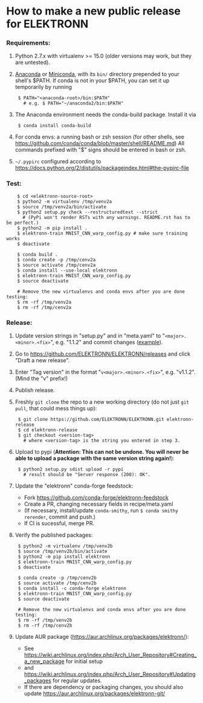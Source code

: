 # How to make a new public release for ELEKTRONN


### Requirements:

1. Python 2.7.x with virtualenv >= 15.0 (older versions may work, but they are untested).
2. [Anaconda](https://www.continuum.io/downloads) or [Miniconda](http://conda.pydata.org/miniconda.html),
   with its `bin/` directory prepended to your shell's $PATH. If conda is not in your $PATH,
   you can set it up temporarily by running

        $ PATH="<anaconda-root>/bin:$PATH"
          # e.g. $ PATH="~/anaconda2/bin:$PATH"

3. The Anaconda environment needs the conda-build package. Install it via

        $ conda install conda-build

4. For conda envs: a running bash or zsh session (for other shells, see https://github.com/conda/conda/blob/master/shell/README.md)
All commands prefixed with "$" signs should be entered in bash or zsh.
5. `~/.pypirc` configured according to https://docs.python.org/2/distutils/packageindex.html#the-pypirc-file


### Test:

        $ cd <elektronn-source-root>
        $ python2 -m virtualenv /tmp/venv2a
        $ source /tmp/venv2a/bin/activate
        $ python2 setup.py check --restructuredtext --strict
          # (PyPi won't render RSTs with any warnings. README.rst has to be perfect.)
        $ python2 -m pip install .
        $ elektronn-train MNIST_CNN_warp_config.py # make sure training works
        $ deactivate
        
        $ conda build .
        $ conda create -p /tmp/cenv2a
        $ source activate /tmp/cenv2a
        $ conda install --use-local elektronn
        $ elektronn-train MNIST_CNN_warp_config.py
        $ source deactivate
        
        # Remove the new virtualenvs and conda envs after you are done testing:
        $ rm -rf /tmp/venv2a
        $ rm -rf /tmp/cenv2a


### Release:
1. Update version strings in "setup.py" and in "meta.yaml" to "`<major>.<minor>.<fix>`", e.g. "1.1.2" and commit
   changes ([example](https://github.com/ELEKTRONN/ELEKTRONN/commit/1d5d0cbd805eeb843471b5309e4b623c201d7969)).
2. Go to https://github.com/ELEKTRONN/ELEKTRONN/releases and click "Draft a new release".
3. Enter "Tag version" in the format "`v<major>.<minor>.<fix>`", e.g. "v1.1.2". (Mind the "v" prefix!)
4. Publish release.
5. Freshly `git clone` the repo to a new working directory (do not just `git pull`, that could mess things up):

        $ git clone https://github.com/ELEKTRONN/ELEKTRONN.git elektronn-release
        $ cd elektronn-release
        $ git checkout <version-tag>
          # where <version-tag> is the string you entered in step 3.

6. Upload to pypi (**Attention: This can not be undone.
   You will never be able to upload a package with the same version string again!**):

        $ python2 setup.py sdist upload -r pypi
          # result should be "Server response (200): OK".

7. Update the "elektronn" conda-forge feedstock:

    * Fork https://github.com/conda-forge/elektronn-feedstock
    * Create a PR, changing necessary fields in recipe/meta.yaml
    * (If necessary, install/update `conda-smithy`, run `$ conda smithy rerender`, commit and push.)
    * If CI is sucessful, merge PR.

8. Verify the published packages:

        $ python2 -m virtualenv /tmp/venv2b
        $ source /tmp/venv2b/bin/activate
        $ python2 -m pip install elektronn
        $ elektronn-train MNIST_CNN_warp_config.py
        $ deactivate
        
        $ conda create -p /tmp/cenv2b
        $ source activate /tmp/cenv2b
        $ conda install -c conda-forge elektronn
        $ elektronn-train MNIST_CNN_warp_config.py
        $ source deactivate
        
        # Remove the new virtualenvs and conda envs after you are done testing:
        $ rm -rf /tmp/venv2b
        $ rm -rf /tmp/cenv2b

9. Update AUR package (https://aur.archlinux.org/packages/elektronn/):
    * See https://wiki.archlinux.org/index.php/Arch_User_Repository#Creating_a_new_package for initial setup
    * and https://wiki.archlinux.org/index.php/Arch_User_Repository#Updating_packages for regular updates.
    * If there are dependency or packaging changes, you should also update https://aur.archlinux.org/packages/elektronn-git/
